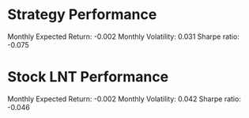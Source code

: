 # Strategy Performance
Monthly Expected Return: -0.002
Monthly Volatility: 0.031
Sharpe ratio: -0.075
# Stock LNT Performance
Monthly Expected Return: -0.002
Monthly Volatility: 0.042
Sharpe ratio: -0.046
